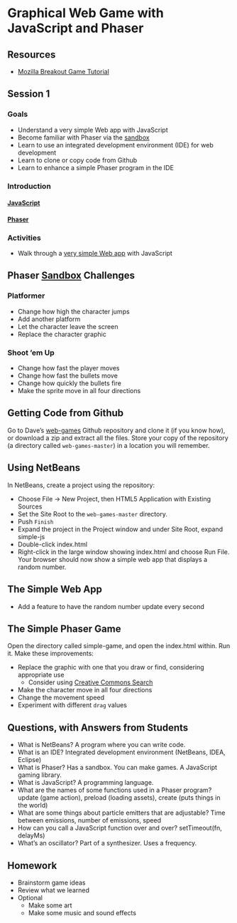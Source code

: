 # Graphical Web Game with JavaScript and Phaser

## Resources
- [Mozilla Breakout Game Tutorial](https://developer.mozilla.org/en-US/docs/Games/Tutorials/2D_breakout_game_Phaser)

## Session 1
### Goals
- Understand a very simple Web app with JavaScript
- Become familiar with Phaser via the [sandbox](http://phaser.io/sandbox)
- Learn to use an integrated development environment (IDE) for web development
- Learn to clone or copy code from Github
- Learn to enhance a simple Phaser program in the IDE

### Introduction
#### [JavaScript](https://en.wikipedia.org/wiki/JavaScript)
#### [Phaser](http://phaser.io)

### Activities
- Walk through a [very simple Web app](https://github.com/dcbriccetti/web-games/tree/master/simple-js/index.html)
with JavaScript

## Phaser [Sandbox](http://phaser.io/sandbox) Challenges

### Platformer
- Change how high the character jumps
- Add another platform
- Let the character leave the screen
- Replace the character graphic

### Shoot ’em Up
- Change how fast the player moves
- Change how fast the bullets move
- Change how quickly the bullets fire
- Make the sprite move in all four directions

## Getting Code from Github
Go to Dave’s [web-games](https://github.com/dcbriccetti/web-games) Github
repository and clone it (if you know how), or download a zip and extract all the files.
Store your copy of the repository (a directory called `web-games-master`) in a location you will remember.

## Using NetBeans
In NetBeans, create a project using the repository:
- Choose File -> New Project, then HTML5 Application with Existing Sources
- Set the Site Root to the `web-games-master` directory.
- Push `Finish`
- Expand the project in the Project window and under Site Root, expand simple-js
- Double-click index.html
- Right-click in the large window showing index.html and choose Run File. Your browser should now show
a simple web app that displays a random number.

## The Simple Web App
- Add a feature to have the random number update every second

## The Simple Phaser Game
Open the directory called simple-game, and open the index.html within. Run it. Make these improvements:
- Replace the graphic with one that you draw or find, considering appropriate use
  - Consider using [Creative Commons Search](https://search.creativecommons.org/)
- Make the character move in all four directions
- Change the movement speed
- Experiment with different `drag` values

## Questions, with Answers from Students
- What is NetBeans?
A program where you can write code.
- What is an IDE?
Integrated development environment (NetBeans, IDEA, Eclipse)
- What is Phaser?
Has a sandbox. You can make games. A JavaScript gaming library.
- What is JavaScript?
A programming language.
- What are the names of some functions used in a Phaser program?
update (game action), preload (loading assets), create (puts things in the world)
- What are some things about particle emitters that are adjustable?
Time between emissions, number of emissions, speed
- How can you call a JavaScript function over and over?
setTimeout(fn, delayMs)
- What’s an oscillator?
Part of a synthesizer. Uses a frequency.

## Homework
- Brainstorm game ideas
- Review what we learned
- Optional
  - Make some art
  - Make some music and sound effects
